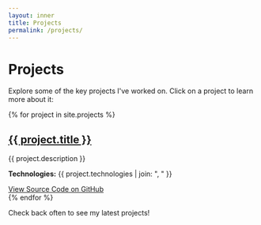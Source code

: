 ```yaml
---
layout: inner
title: Projects
permalink: /projects/
---
```


# Projects

Explore some of the key projects I've worked on. Click on a project to learn more about it:

{% for project in site.projects %}
<div class="project-item">
  <h2><a href="{{ project.url }}">{{ project.title }}</a></h2>
  <p>{{ project.description }}</p>
  <p><strong>Technologies:</strong> {{ project.technologies | join: ", " }}</p>
  <a class="github-link" href="{{ project.project_link }}" target="_blank">View Source Code on GitHub</a>
</div>
{% endfor %}

Check back often to see my latest projects!
